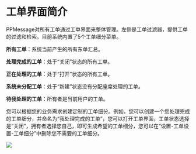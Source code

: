 # 工单界面简介

PPMessage对所有工单通过工单界面来整体管理。左侧是工单过滤器，提供工单的过滤和检索。目前系统内置了5个工单细分菜单。

**所有工单**：系统当前产生的所有东单汇总。

**处理完成的工单**：处于“关闭”状态的所有工单。

**正在处理的工单**：处于“打开”状态的所有工单。

**系统未分配工单**：处于“新建”状态没有分配座席处理的工单。

**待我处理的工单**：所有者是当前用户的工单。

您可以根据您的业务需求创建定制的工单细分。例如，您可以创建一个您处理完成的工单细分，并命名为“我处理完成的工单”，您可以打开工单界面，工单状态选择是“关闭”，拥有者选择您自己，即可生成希望的工单细分，您可以在“设置-工单设置-工单细分”中删除您不需要的工单细分。

![](https://upload-images.jianshu.io/upload_images/12406336-0935bfa0ad6fbd8b.png?imageMogr2/auto-orient/strip%7CimageView2/2/w/1240)

